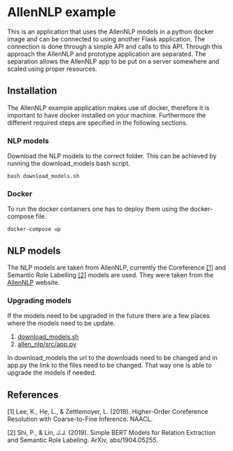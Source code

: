 # AllenNLP example
This is an application that uses the AllenNLP models in a python docker image and can be connected to using another Flask application. The connection is done through a simple API and calls to this API. Through this approach the AllenNLP and prototype application are separated. The separation allows the AllenNLP app to be put on a server somewhere and scaled using proper resources.

## Installation
The AllenNLP example application makes use of docker, therefore it is important to have docker installed on your machine. Furthermore the different required steps are specified in the following sections.

### NLP models
Download the NLP models to the correct folder. This can be achieved by running the download_models bash script.

```
bash download_models.sh
```

### Docker
To run the docker containers one has to deploy them using the docker-compose file.
```
docker-compose up
```

## NLP models
The NLP models are taken from AllenNLP, currently the Coreference [[1]](#1) and Semantic Role Labelling [[2]](#2) models are used. They were taken from the [AllenNLP](https://allennlp.org/) website. 

### Upgrading models
If the models need to be upgraded in the future there are a few places where the models need to be update. 

1. [download_models.sh](download_models.sh)
2. [allen_nlp/src/app.py](allen_nlp/src/app.py)

In download_models the url to the downloads need to be changed and in app.py the link to the files need to be changed. That way one is able to upgrade the models if needed.


## References
<a id="1">[1]</a> 
Lee, K., He, L., & Zettlemoyer, L. (2018). Higher-Order Coreference Resolution with Coarse-to-Fine Inference. NAACL.

<a id="2">[2]</a>
Shi, P., & Lin, J.J. (2019). Simple BERT Models for Relation Extraction and Semantic Role Labeling. ArXiv, abs/1904.05255.